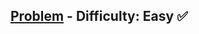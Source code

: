 [Problem](https://www.hackerrank.com/challenges/electronics-shop/problem) - Difficulty: Easy :white_check_mark:
---
